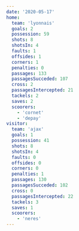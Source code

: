 ```yaml
---
date: '2020-05-17'
home:
  team: 'lyonnais'
  goals: 2
  possession: 59
  shots: 8
  shotsIn: 4
  faults: 1
  offsides: 1
  corners: 1
  penalties: 0
  passages: 133
  passagesSucceded: 107
  cross: 2
  passagesIntercepted: 21
  tackels: 2
  saves: 2
  scoorers:
    - 'cornet'
    - 'depay'
visitor:
  team: 'ajax'
  goals: 1
  possession: 41
  shots: 8
  shotsIn: 4
  faults: 0
  offsides: 0
  corners: 0
  penalties: 1
  passages: 130
  passagesSucceded: 102
  cross: 0
  passagesIntercepted: 22
  tackels: 3
  saves: 1
  scoorers:
    - 'neres'
---
```

